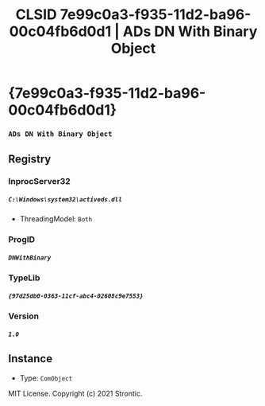 ﻿---
title: "CLSID 7e99c0a3-f935-11d2-ba96-00c04fb6d0d1 | ADs DN With Binary Object"
excerpt: What is COM-Object CLSID 7e99c0a3-f935-11d2-ba96-00c04fb6d0d1?
---

# {7e99c0a3-f935-11d2-ba96-00c04fb6d0d1}

### `ADs DN With Binary Object`

## Registry


### InprocServer32

##### `C:\Windows\system32\activeds.dll`
* ThreadingModel: `Both`

### ProgID

##### `DNWithBinary`

### TypeLib

##### `{97d25db0-0363-11cf-abc4-02608c9e7553}`

### Version

##### `1.0`

## Instance

* Type: `ComObject`

MIT License. Copyright (c) 2021 Strontic.


